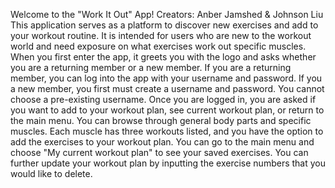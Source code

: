 Welcome to the "Work It Out" App!
Creators: Anber Jamshed & Johnson Liu
This application serves as a platform to discover new exercises and add to your workout routine. It is intended for users who are new to the workout world and need exposure on what exercises work out specific muscles.
When you first enter the app, it greets you with the logo and asks whether you are a returning member or a new member. If you are a returning member, you can log into the app with your username and password. If you a new member, you first must create a username and password. You cannot choose a pre-existing username.
Once you are logged in, you are asked if you want to add to your workout plan, see current workout plan, or return to the main menu. You can browse through general body parts and specific muscles. Each muscle has three workouts listed, and you have the option to add the exercises to your workout plan.
You can go to the main menu and choose "My current workout plan" to see your saved exercises. You can further update your workout plan by inputting the exercise numbers that you would like to delete.